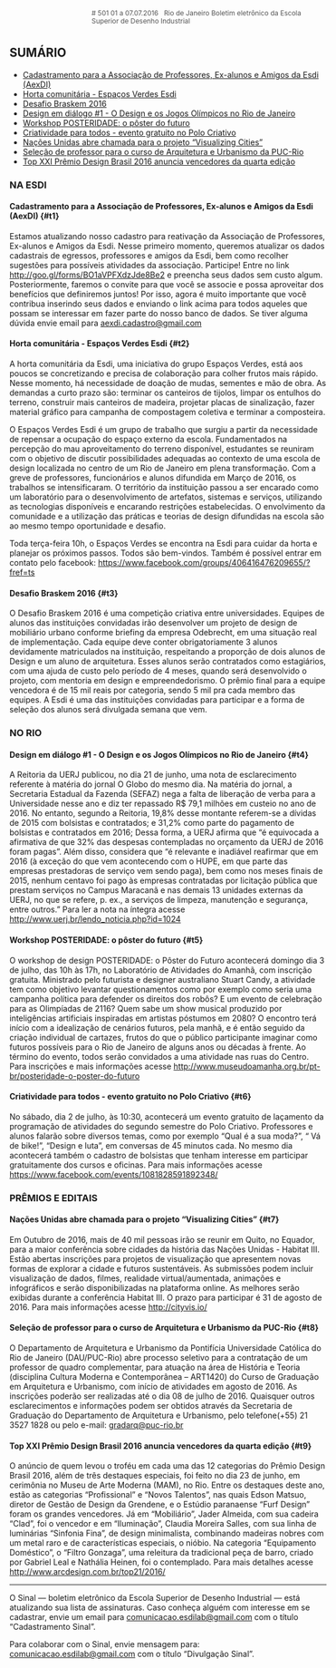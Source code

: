 <!--
---
title: sinal 502 - Esdi
-->
<div style="width:40em;max-width: 40em;margin: 0 auto;" markdown=1>

<div style="background:url(img/selo.png) no-repeat;line-height:1.2em;font-size:0.85em;font-weight:normal;color:#555;padding: 0 0 0 145px;margin:0 0 3em 0;" markdown="1">
# 501
01 a 07.07.2016   Rio de Janeiro   
Boletim eletrônico da Escola Superior de Desenho Industrial
</div>


## SUMÁRIO 

  * [Cadastramento para a Associação de Professores, Ex-alunos e Amigos da Esdi (AexDI)](#t1)
  * [Horta comunitária - Espaços Verdes Esdi](#t2)
  * [Desafio Braskem 2016](#t3)
  * [Design em diálogo #1 - O Design e os Jogos Olímpicos no Rio de Janeiro](#t4)
  * [Workshop POSTERIDADE: o pôster do futuro](#t5)
  * [Criatividade para todos - evento gratuito no Polo Criativo](#t6)
  * [Nações Unidas abre chamada para o projeto “Visualizing Cities” ](#t7)
  * [Seleção de professor para o curso de Arquitetura e Urbanismo da PUC-Rio](#t8)
  * [Top XXI Prêmio Design Brasil 2016 anuncia vencedores da quarta edição](#t9)
  

### NA ESDI


#### Cadastramento para a Associação de Professores, Ex-alunos e Amigos da Esdi (AexDI) {#t1}

Estamos atualizando nosso cadastro para reativação da Associação de Professores, Ex-alunos e Amigos da Esdi. Nesse primeiro momento, queremos atualizar os dados cadastrais de egressos, professores e amigos da Esdi, bem como recolher sugestões para possíveis atividades da associação. Participe! Entre no link http://goo.gl/forms/BO1aVPFXdzJde8Be2 e preencha seus dados sem custo algum. Posteriormente, faremos o convite para que você se associe e possa aproveitar dos benefícios que definiremos juntos! Por isso, agora é muito importante que você contribua inserindo seus dados e enviando o link acima para todos aqueles que possam se interessar em fazer parte do nosso banco de dados. Se tiver alguma dúvida envie email para aexdi.cadastro@gmail.com

#### Horta comunitária - Espaços Verdes Esdi {#t2}

A horta comunitária da Esdi, uma iniciativa do grupo Espaços Verdes, está aos poucos se concretizando e precisa de colaboração para colher frutos mais rápido. Nesse momento, há necessidade de doação de mudas, sementes e mão de obra. As demandas a curto prazo são: terminar os canteiros de tijolos, limpar os entulhos do terreno, construir mais canteiros de madeira, projetar placas de sinalização, fazer material gráfico para campanha de compostagem coletiva e terminar a composteira. 

O Espaços Verdes Esdi é um grupo de trabalho que surgiu a partir da necessidade de repensar a ocupação do espaço externo da escola. Fundamentados na percepção do mau aproveitamento do terreno disponível, estudantes se reuniram com o objetivo de discutir possibilidades adequadas ao contexto de uma escola de design localizada no centro de um Rio de Janeiro em plena transformação. Com a greve de professores, funcionários e alunos difundida em Março de 2016, os trabalhos se intensificaram. O território da instituição passou a ser encarado como um laboratório para o desenvolvimento de artefatos, sistemas e serviços, utilizando as tecnologias disponíveis e encarando restrições estabelecidas. O envolvimento da comunidade e a utilização das práticas e teorias de design difundidas na escola são ao mesmo tempo oportunidade e desafio. 

Toda terça-feira 10h, o Espaços Verdes se encontra na Esdi para cuidar da horta e planejar os próximos passos. Todos são bem-vindos. Também é possível entrar em contato pelo facebook: https://www.facebook.com/groups/406416476209655/?fref=ts 

#### Desafio Braskem 2016 {#t3}

O Desafio Braskem 2016 é uma competição criativa entre universidades. Equipes de alunos das instituições convidadas irão desenvolver um projeto de design de mobiliário urbano conforme briefing da empresa Odebrecht, em uma situação real de implementação. Cada equipe deve conter obrigatoriamente 3 alunos devidamente matriculados na instituição, respeitando a proporção de dois alunos de Design e um aluno de arquitetura. Esses alunos serão contratados como estagiários, com uma ajuda de custo pelo período de 4 meses, quando será desenvolvido o projeto, com mentoria em design e empreendedorismo. O prêmio final para a equipe vencedora é de 15 mil reais por categoria, sendo 5 mil pra cada membro das equipes. A Esdi é uma das instituições convidadas para participar e a forma de seleção dos alunos será divulgada semana que vem. 


### NO RIO 


#### Design em diálogo #1 - O Design e os Jogos Olímpicos no Rio de Janeiro {#t4}

A Reitoria da UERJ publicou, no dia 21 de junho, uma nota de esclarecimento referente à matéria do jornal O Globo do mesmo dia. Na matéria do jornal, a Secretaria Estadual da Fazenda (SEFAZ) nega a falta de liberação de verba para a Universidade nesse ano e diz ter repassado R$ 79,1 milhões em custeio no ano de 2016. No entanto, segundo a Reitoria, 19,8% desse montante referem-se a dívidas de 2015 com bolsistas e contratados; e 31,2% como parte do pagamento de bolsistas e contratados em 2016;  Dessa forma, a UERJ afirma que “é equivocada a afirmativa de que 32% das despesas contempladas no orçamento da UERJ de 2016 foram pagas”. Além disso, considera que “é relevante e inadiável reafirmar que em 2016 (à exceção do que vem acontecendo com o HUPE, em que parte das empresas prestadoras de serviço vem sendo paga), bem como nos meses finais de 2015, nenhum centavo foi pago às empresas contratadas por licitação pública que prestam serviços no Campus Maracanã e nas demais 13 unidades externas da UERJ, no que se refere, p. ex., a serviços de limpeza, manutenção e segurança, entre outros.” Para ler a nota na íntegra acesse http://www.uerj.br/lendo_noticia.php?id=1024 


#### Workshop POSTERIDADE: o pôster do futuro {#t5}

O workshop de design POSTERIDADE: o Pôster do Futuro acontecerá domingo dia 3 de julho, das 10h às 17h, no Laboratório de Atividades do Amanhã, com inscrição gratuita.  Ministrado pelo futurista e designer australiano Stuart Candy, a atividade tem como objetivo levantar questionamentos como por exemplo como seria uma campanha política para defender os direitos dos robôs? E um evento de celebração para as Olimpíadas de 2116? Quem sabe um show musical produzido por inteligências artificiais inspiradas em artistas póstumos em 2080? O encontro  terá início com a idealização de cenários futuros, pela manhã, e é então seguido da criação individual de cartazes, frutos do que o público participante imaginar como futuros possíveis para o Rio de Janeiro de alguns anos ou décadas à frente. Ao término do evento, todos serão convidados a uma atividade nas ruas do Centro. Para inscrições e mais informações acesse http://www.museudoamanha.org.br/pt-br/posteridade-o-poster-do-futuro 


#### Criatividade para todos - evento gratuito no Polo Criativo {#t6}

No sábado, dia 2 de julho, às 10:30, acontecerá um evento gratuito de laçamento da programação de atividades do segundo semestre do Polo Criativo. Professores e alunos falarão sobre diversos temas, como por exemplo “Qual é a sua moda?”, “ Vá de bike!”, “Design e luta”, em conversas de 45 minutos cada. No mesmo dia acontecerá também o cadastro de bolsistas que tenham interesse em participar gratuitamente dos cursos e oficinas. Para mais informações acesse https://www.facebook.com/events/1081828591892348/ 


### PRÊMIOS E EDITAIS


#### Nações Unidas abre chamada para o projeto “Visualizing Cities” {#t7} 

Em Outubro de 2016, mais de 40 mil pessoas irão se reunir em Quito, no Equador, para a maior conferência sobre cidades da história das Nações Unidas - Habitat III. Estão abertas inscrições para projetos de visualização que apresentem novas formas de explorar a cidade e futuros sustentáveis. As submissões podem incluir visualização de dados, filmes, realidade virtual/aumentada, animações e infográficos e serão disponibilizadas na plataforma online. As melhores serão exibidas durante a conferência Habitat III. O prazo para participar é 31 de agosto de 2016. Para mais informações acesse http://cityvis.io/ 


#### Seleção de professor para o curso de Arquitetura e Urbanismo da PUC-Rio {#t8}

O Departamento de Arquitetura e Urbanismo da Pontifícia Universidade Católica do Rio de Janeiro (DAU/PUC-Rio) abre processo seletivo para a contratação de um professor de quadro complementar, para atuação na área de História e Teoria (disciplina Cultura Moderna e Contemporânea – ART1420) do Curso de Graduação em Arquitetura e Urbanismo, com início de atividades em agosto de 2016. As inscrições poderão ser realizadas até o dia 08 de julho de 2016. Quaisquer outros esclarecimentos e informações podem ser obtidos através da Secretaria de Graduação do Departamento de Arquitetura e Urbanismo, pelo  telefone(+55) 21 3527 1828 ou pelo e-mail: gradarq@puc-rio.br

#### Top XXI Prêmio Design Brasil 2016 anuncia vencedores da quarta edição {#t9}

O anúncio de quem levou o troféu em cada uma das 12 categorias do Prêmio Design Brasil 2016, além de três destaques especiais, foi feito no dia 23 de junho, em cerimônia no Museu de Arte Moderna (MAM), no Rio. Entre os destaques deste ano, estão as categorias “Profissional” e “Novos Talentos”, nas quais Edson Matsuo, diretor de Gestão de Design da Grendene, e o Estúdio paranaense “Furf Design” foram os grandes vencedores. Já em “Mobiliário”, Jader Almeida, com sua cadeira “Clad”, foi o vencedor e em “Iluminação”, Claudia Moreira Salles, com sua linha de luminárias “Sinfonia Fina”, de design minimalista, combinando madeiras nobres com um metal raro e de características especiais, o nióbio. Na categoria “Equipamento Doméstico”, o “Filtro Gonzaga”, uma releitura da tradicional peça de barro, criado por Gabriel Leal e Nathália Heinen, foi o contemplado. Para mais detalhes acesse http://www.arcdesign.com.br/top21/2016/ 
 

- - -

O Sinal — boletim eletrônico da Escola Superior de Desenho Industrial — está atualizando sua lista de assinaturas. Caso conheça alguém com interesse em se cadastrar, envie um email para comunicacao.esdilab@gmail.com com o título “Cadastramento Sinal”. 

Para colaborar com o Sinal, envie mensagem para: comunicacao.esdilab@gmail.com com o título “Divulgação Sinal”.

</div>

<img src="img/selo.png" style="display:none;opacity:0;width:0;height:0;" />
